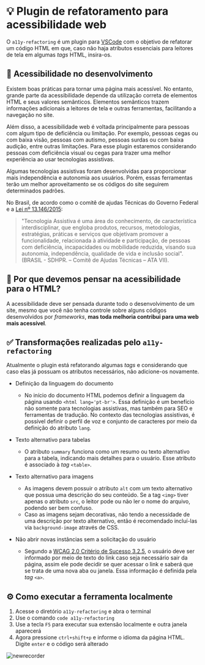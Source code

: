 # :bulb: Plugin de refatoramento para acessibilidade web
O `a11y-refactoring` é um plugin para [VSCode](https://code.visualstudio.com/) com o objetivo de refatorar um código HTML em que, caso não haja atributos essenciais para leitores de tela em algumas <i>tags</i> HTML, insira-os.

## :wrench: Acessibilidade no desenvolvimento
Existem boas práticas para tornar uma página mais acessível. No entanto, grande parte da acessibilidade depende da utilização correta de elementos HTML e seus valores semânticos. Elementos semânticos trazem informações adicionais a leitores de tela e outras ferramentas, facilitando a navegação no site.

Além disso, a acessibilidade web é voltada principalmente para pessoas com algum tipo de deficiência ou limitação. Por exemplo, pessoas cegas ou com baixa visão, pessoas com autismo, pessoas surdas ou com baixa audição, entre outras limitações. Para esse plugin estaremos considerando pessoas com deficiência visual ou cegas para trazer uma melhor experiência ao usar tecnologias assistivas.

Algumas tecnologias assistivas foram desenvolvidas para proporcionar mais independência e autonomia aos usuários. Porém, essas ferramentas terão um melhor aproveitamento se os códigos do site seguirem determinados padrões.

No Brasil, de acordo como o comitê de ajudas Técnicas do Governo Federal e a [Lei nº 13.146/2015](http://www.planalto.gov.br/ccivil_03/_ato2015-2018/2015/lei/l13146.htm):

> "Tecnologia Assistiva é uma área do conhecimento, de característica interdisciplinar, que engloba produtos, recursos, metodologias, estratégias, práticas e serviços que objetivam promover a funcionalidade, relacionada à atividade e participação, de pessoas com deficiência, incapacidades ou mobilidade reduzida, visando sua autonomia, independência, qualidade de vida e inclusão social". (BRASIL - SDHPR. – Comitê de Ajudas Técnicas – ATA VII).

## 🤔 Por que devemos pensar na acessibilidade para o HTML?
A acessibilidade deve ser pensada durante todo o desenvolvimento de um site, mesmo que você não tenha controle sobre alguns códigos desenvolvidos por <i>frameworks</i>, <b>mas toda melhoria contribui para uma web mais acessível</b>.

## :white_check_mark: Transformações realizadas pelo `a11y-refactoring`
Atualmente o plugin está refatorando algumas <i>tags</i> e considerando que caso elas já possuam os atributos necessários, não adicione-os novamente.
- Definição da linguagem do documento
  - No início do documento HTML podemos definir a linguagem da página usando `<html lang='pt-br'>`. Essa definição é um benefício não somente para tecnologias assistivas, mas também para SEO e ferramentas de tradução. No contexto das tecnologias assistivas, é possível definir o perfil de voz e conjunto de caracteres por meio da definição do atributo `lang`.
  
- Texto alternativo para tabelas
  - O atributo `summary` funciona como um resumo ou texto alternativo para a tabela, indicando mais detalhes para o usuário. Esse atributo é associado à <i>tag</i> `<table>`.

- Texto alternativo para imagens
  - As imagens devem possuir o atributo `alt` com um texto alternativo que possua uma descrição do seu conteúdo. Se a tag `<img>` tiver apenas o atributo `src`, o leitor pode ou não ler o nome do arquivo, podendo ser bem confuso.
  - Caso as imagens sejam decorativas, não tendo a necessidade de uma descrição por texto alternativo, então é recomendado incluí-las via `background-image` através de CSS.
  
- Não abrir novas instâncias sem a solicitação do usuário
  - Segundo a [WCAG 2.0 Critério de Sucesso 3.2.5](https://www.w3.org/Translations/WCAG20-pt-br/#consistent-behavior), o usuário deve ser informado por meio de texto do link caso seja necessário sair da página, assim ele pode decidir se quer acessar o link e saberá que se trata de uma nova aba ou janela. Essa informação é definida pela <i>tag</i> `<a>`.
  
## ⚙️ Como executar a ferramenta localmente
1. Acesse o diretório `a11y-refactoring` e abra o terminal
2. Use o comando `code a11y-refactoring`
3. Use a tecla `F5` para executar sua extensão localmente e outra janela aparecerá 
4. Agora pressione `ctrl+shift+p` e informe o idioma da página HTML. Digite `enter` e o código será alterado

![newrecorder](https://user-images.githubusercontent.com/36773331/229955421-031cbf60-9f92-4154-8ea4-c3ef6979adf0.gif)
